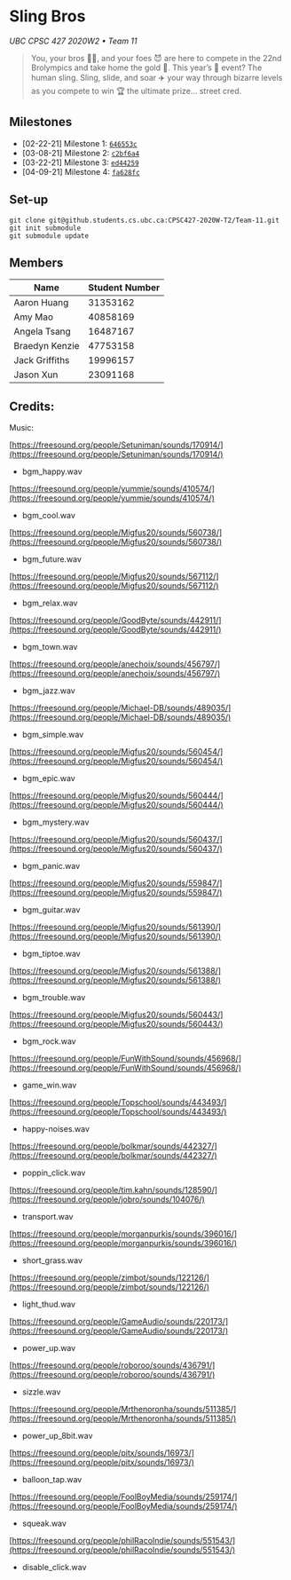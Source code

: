 # Sling Bros

*UBC CPSC 427 2020W2 • Team 11*

> You, your bros 👯‍♂️, and your foes 😈 are here to compete in the 22nd Brolympics and take home the gold 🥇.
This year’s 📆 event? The human sling. Sling, slide, and soar ✈️ your way through bizarre levels as you
compete to win 🏆 the ultimate prize... street cred.

## Milestones

- [02-22-21] Milestone 1: [`646553c`](https://github.students.cs.ubc.ca/CPSC427-2020W-T2/Team-11/commit/646553c6348b3a88ce9cca9a5fdd7acf8eae75d8)
- [03-08-21] Milestone 2: [`c2bf6a4`](https://github.students.cs.ubc.ca/CPSC427-2020W-T2/Team-11/commit/c2bf6a4bb94f7fc5f667b18d5a85fda089c080b9)
- [03-22-21] Milestone 3: [`ed44259`](https://github.students.cs.ubc.ca/CPSC427-2020W-T2/Team-11/commit/ed442590841402b39ad0900b49c95354495506a9)
- [04-09-21] Milestone 4: [`fa628fc`](https://github.students.cs.ubc.ca/CPSC427-2020W-T2/Team-11/commit/fa628fcb78c15a245dc9e368dda5cb94655529b9)

## Set-up

```
git clone git@github.students.cs.ubc.ca:CPSC427-2020W-T2/Team-11.git
git init submodule
git submodule update
```

## Members

| Name           | Student Number |
|----------------|----------------|
| Aaron Huang    | 31353162       |
| Amy Mao        | 40858169       |
| Angela Tsang   | 16487167       |
| Braedyn Kenzie | 47753158       |
| Jack Griffiths | 19996157       |
| Jason Xun      | 23091168       |


## Credits:

Music:

[https://freesound.org/people/Setuniman/sounds/170914/](https://freesound.org/people/Setuniman/sounds/170914/)

- bgm_happy.wav

[https://freesound.org/people/yummie/sounds/410574/](https://freesound.org/people/yummie/sounds/410574/)

- bgm_cool.wav

[https://freesound.org/people/Migfus20/sounds/560738/](https://freesound.org/people/Migfus20/sounds/560738/)

- bgm_future.wav

[https://freesound.org/people/Migfus20/sounds/567112/](https://freesound.org/people/Migfus20/sounds/567112/)

- bgm_relax.wav

[https://freesound.org/people/GoodByte/sounds/442911/](https://freesound.org/people/GoodByte/sounds/442911/)

- bgm_town.wav

[https://freesound.org/people/anechoix/sounds/456797/](https://freesound.org/people/anechoix/sounds/456797/)

- bgm_jazz.wav

[https://freesound.org/people/Michael-DB/sounds/489035/](https://freesound.org/people/Michael-DB/sounds/489035/)

- bgm_simple.wav

[https://freesound.org/people/Migfus20/sounds/560454/](https://freesound.org/people/Migfus20/sounds/560454/)

- bgm_epic.wav

[https://freesound.org/people/Migfus20/sounds/560444/](https://freesound.org/people/Migfus20/sounds/560444/)

- bgm_mystery.wav

[https://freesound.org/people/Migfus20/sounds/560437/](https://freesound.org/people/Migfus20/sounds/560437/)

- bgm_panic.wav

[https://freesound.org/people/Migfus20/sounds/559847/](https://freesound.org/people/Migfus20/sounds/559847/)

- bgm_guitar.wav

[https://freesound.org/people/Migfus20/sounds/561390/](https://freesound.org/people/Migfus20/sounds/561390/)

- bgm_tiptoe.wav

[https://freesound.org/people/Migfus20/sounds/561388/](https://freesound.org/people/Migfus20/sounds/561388/)

- bgm_trouble.wav

[https://freesound.org/people/Migfus20/sounds/560443/](https://freesound.org/people/Migfus20/sounds/560443/)

- bgm_rock.wav

[https://freesound.org/people/FunWithSound/sounds/456968/](https://freesound.org/people/FunWithSound/sounds/456968/)

- game_win.wav

[https://freesound.org/people/Topschool/sounds/443493/](https://freesound.org/people/Topschool/sounds/443493/)

- happy-noises.wav

[https://freesound.org/people/bolkmar/sounds/442327/](https://freesound.org/people/bolkmar/sounds/442327/)

- poppin_click.wav

[https://freesound.org/people/tim.kahn/sounds/128590/](https://freesound.org/people/jobro/sounds/104076/)

- transport.wav

[https://freesound.org/people/morganpurkis/sounds/396016/](https://freesound.org/people/morganpurkis/sounds/396016/)

- short_grass.wav

[https://freesound.org/people/zimbot/sounds/122126/](https://freesound.org/people/zimbot/sounds/122126/)

- light_thud.wav

[https://freesound.org/people/GameAudio/sounds/220173/](https://freesound.org/people/GameAudio/sounds/220173/)

- power_up.wav

[https://freesound.org/people/roboroo/sounds/436791/](https://freesound.org/people/roboroo/sounds/436791/)

- sizzle.wav

[https://freesound.org/people/Mrthenoronha/sounds/511385/](https://freesound.org/people/Mrthenoronha/sounds/511385/)

- power_up_8bit.wav

[https://freesound.org/people/pitx/sounds/16973/](https://freesound.org/people/pitx/sounds/16973/)

- balloon_tap.wav

[https://freesound.org/people/FoolBoyMedia/sounds/259174/](https://freesound.org/people/FoolBoyMedia/sounds/259174/)

- squeak.wav

[https://freesound.org/people/philRacoIndie/sounds/551543/](https://freesound.org/people/philRacoIndie/sounds/551543/)

- disable_click.wav
